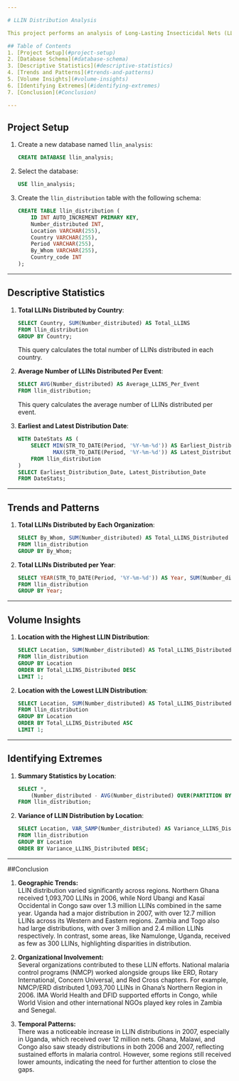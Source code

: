 ```yaml
---

# LLIN Distribution Analysis

This project performs an analysis of Long-Lasting Insecticidal Nets (LLIN) distribution across various locations and organizations. The aim is to provide insights into the distribution patterns, trends, and volume statistics.

## Table of Contents
1. [Project Setup](#project-setup)
2. [Database Schema](#database-schema)
3. [Descriptive Statistics](#descriptive-statistics)
4. [Trends and Patterns](#trends-and-patterns)
5. [Volume Insights](#volume-insights)
6. [Identifying Extremes](#identifying-extremes)
7. [Conclusion](#Conclusion)

---
```


## Project Setup

1. Create a new database named `llin_analysis`:
   ```sql
   CREATE DATABASE llin_analysis;
   ```
   
2. Select the database:
   ```sql
   USE llin_analysis;
   ```

3. Create the `llin_distribution` table with the following schema:
   ```sql
   CREATE TABLE llin_distribution (
       ID INT AUTO_INCREMENT PRIMARY KEY,
       Number_distributed INT,
       Location VARCHAR(255),
       Country VARCHAR(255),
       Period VARCHAR(255),
       By_Whom VARCHAR(255),
       Country_code INT
   );
   ```

---

## Descriptive Statistics

1. **Total LLINs Distributed by Country**:
   ```sql
   SELECT Country, SUM(Number_distributed) AS Total_LLINS
   FROM llin_distribution
   GROUP BY Country;
   ```

   This query calculates the total number of LLINs distributed in each country.

2. **Average Number of LLINs Distributed Per Event**:
   ```sql
   SELECT AVG(Number_distributed) AS Average_LLINS_Per_Event
   FROM llin_distribution;
   ```

   This query calculates the average number of LLINs distributed per event.


3. **Earliest and Latest Distribution Date**:
   ```sql
   WITH DateStats AS (
       SELECT MIN(STR_TO_DATE(Period, '%Y-%m-%d')) AS Earliest_Distribution_Date,
              MAX(STR_TO_DATE(Period, '%Y-%m-%d')) AS Latest_Distribution_Date
       FROM llin_distribution
   )
   SELECT Earliest_Distribution_Date, Latest_Distribution_Date
   FROM DateStats;
   ```

---

## Trends and Patterns

1. **Total LLINs Distributed by Each Organization**:
   ```sql
   SELECT By_Whom, SUM(Number_distributed) AS Total_LLINS_Distributed
   FROM llin_distribution
   GROUP BY By_Whom;
   ```

2. **Total LLINs Distributed per Year**:
   ```sql
   SELECT YEAR(STR_TO_DATE(Period, '%Y-%m-%d')) AS Year, SUM(Number_distributed) AS Total_LLINS_Distributed
   FROM llin_distribution
   GROUP BY Year;
   ```

---

## Volume Insights

1. **Location with the Highest LLIN Distribution**:
   ```sql
   SELECT Location, SUM(Number_distributed) AS Total_LLINS_Distributed
   FROM llin_distribution
   GROUP BY Location
   ORDER BY Total_LLINS_Distributed DESC
   LIMIT 1;
   ```

2. **Location with the Lowest LLIN Distribution**:
   ```sql
   SELECT Location, SUM(Number_distributed) AS Total_LLINS_Distributed
   FROM llin_distribution
   GROUP BY Location
   ORDER BY Total_LLINS_Distributed ASC
   LIMIT 1;
   ```

---

## Identifying Extremes

1. **Summary Statistics by Location**:
   ```sql
   SELECT *,
       (Number_distributed - AVG(Number_distributed) OVER(PARTITION BY Location ORDER BY Period)) / STDDEV(Number_distributed) OVER(PARTITION BY Location ORDER BY Period) AS Z_Score
   FROM llin_distribution;
   ```

2. **Variance of LLIN Distribution by Location**:
   ```sql
   SELECT Location, VAR_SAMP(Number_distributed) AS Variance_LLINS_Distributed
   FROM llin_distribution
   GROUP BY Location
   ORDER BY Variance_LLINS_Distributed DESC;
   ```

---

##Conclusion

1. **Geographic Trends:**  
LLIN distribution varied significantly across regions. Northern Ghana received 1,093,700 LLINs in 2006, while Nord Ubangi and Kasaï Occidental in Congo saw over 1.3 million LLINs combined in the same year. Uganda had a major distribution in 2007, with over 12.7 million LLINs across its Western and Eastern regions. Zambia and Togo also had large distributions, with over 3 million and 2.4 million LLINs respectively. In contrast, some areas, like Namulonge, Uganda, received as few as 300 LLINs, highlighting disparities in distribution.

2. **Organizational Involvement:**  
Several organizations contributed to these LLIN efforts. National malaria control programs (NMCP) worked alongside groups like ERD, Rotary International, Concern Universal, and Red Cross chapters. For example, NMCP/ERD distributed 1,093,700 LLINs in Ghana’s Northern Region in 2006. IMA World Health and DFID supported efforts in Congo, while World Vision and other international NGOs played key roles in Zambia and Senegal. 

3. **Temporal Patterns:**  
There was a noticeable increase in LLIN distributions in 2007, especially in Uganda, which received over 12 million nets. Ghana, Malawi, and Congo also saw steady distributions in both 2006 and 2007, reflecting sustained efforts in malaria control. However, some regions still received lower amounts, indicating the need for further attention to close the gaps.
